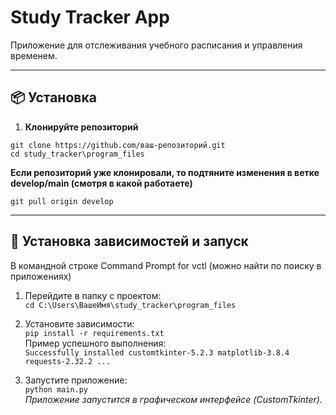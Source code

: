 # Study Tracker App   
Приложение для отслеживания учебного расписания и управления временем.  

---
## 📦 Установка    
1. **Клонируйте репозиторий**  
```
git clone https://github.com/ваш-репозиторий.git  
cd study_tracker\program_files  
```
**Если репозиторий уже клонировали, то подтяните изменения в ветке develop/main (смотря в какой работаете)**  
```
git pull origin develop  
```
---
## 🚀 Установка зависимостей и запуск  
В командной строке Command Prompt for vctl (можно найти по поиску в приложениях)  
1. Перейдите в папку с проектом:  
`cd C:\Users\ВашеИмя\study_tracker\program_files`

2. Установите зависимости:  
`pip install -r requirements.txt`  
Пример успешного выполнения:  
`Successfully installed customtkinter-5.2.3 matplotlib-3.8.4 requests-2.32.2 ...`

3. Запустите приложение:  
`python main.py`  
*Приложение запустится в графическом интерфейсе (CustomTkinter).*  
